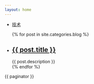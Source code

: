 ```yaml
---
layout: home
---
```


<div class="index-content blog">
    <div class="section">
        <!-- 首页的导航 -->
        <ul class="artical-cate">
            <li class="on"><a href="/"><span>技术</span></a></li>
            <!-- <li style="text-align:center"><a href="/opinion"><span>生活</span></a></li> -->
            <!-- <li style="text-align:right"><a href="/project"><span>项目</span></a></li> -->
        </ul>
        <!-- 首页红色的导航 -->
        <div class="cate-bar"><span id="cateBar"></span></div>
        <!-- 文章列表 -->
        <ul class="artical-list">
        {% for post in site.categories.blog %}
            <li>
                <h2><a href="{{ post.url }}">{{ post.title }}</a></h2>
                <div class="title-desc">{{ post.description }}</div>
            </li>
        {% endfor %}
        </ul>
        {{ paginator }}
    </div>
    <!-- 显示首页左侧的图片 -->
    <div class="aside"></div>
</div>
